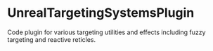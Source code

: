 # UnrealTargetingSystemsPlugin
Code plugin for various targeting utilities and effects including fuzzy targeting and reactive reticles.
